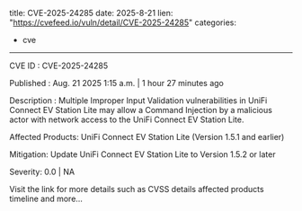  
title: CVE-2025-24285
date: 2025-8-21
lien: "https://cvefeed.io/vuln/detail/CVE-2025-24285"
categories:
  - cve
---

CVE ID : CVE-2025-24285

Published :  Aug. 21
2025
1:15 a.m. | 1 hour
27 minutes ago

Description : Multiple Improper Input Validation vulnerabilities in UniFi Connect EV Station Lite may allow a Command Injection by a malicious actor with network access to the UniFi Connect EV Station Lite.
 
Affected Products:
UniFi Connect EV Station Lite (Version 1.5.1 and earlier)
 
Mitigation:
Update UniFi Connect EV Station Lite to Version 1.5.2 or later

Severity: 0.0 | NA

Visit the link for more details
such as CVSS details
affected products
timeline
and more...
